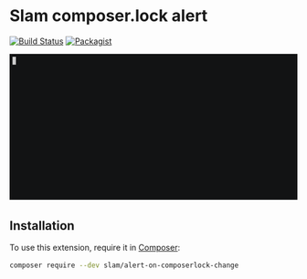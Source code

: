# Slam composer.lock alert

[![Build Status](https://travis-ci.org/Slamdunk/alert-on-composerlock-change.svg?branch=master)](https://travis-ci.org/Slamdunk/alert-on-composerlock-change)
[![Packagist](https://img.shields.io/packagist/v/slam/alert-on-composerlock-change.svg)](https://packagist.org/packages/slam/alert-on-composerlock-change)

![alert GIF](https://github.com/Slamdunk/alert-on-composerlock-change/raw/master/alert.gif)

## Installation

To use this extension, require it in [Composer](https://getcomposer.org/):

```bash
composer require --dev slam/alert-on-composerlock-change
```
